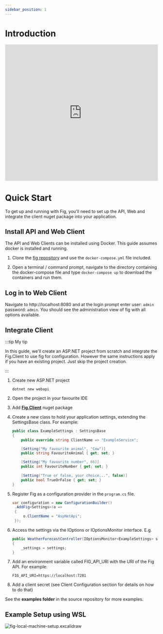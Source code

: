 ```yaml
---
sidebar_position: 1
---
```


# Introduction

<iframe width="100%" height="450" src="https://www.youtube.com/embed/H_gFueEYpYs" title="Introduction to Fig" frameborder="0" allow="accelerometer; autoplay; clipboard-write; encrypted-media; gyroscope; picture-in-picture; web-share" allowfullscreen></iframe>

# Quick Start

To get up and running with Fig, you'll need to set up the API, Web and integrate the client nuget package into your application.

## Install API and Web Client

The API and Web Clients can be installed using Docker. This guide assumes docker is installed and running.

1. Clone the [fig repository](https://github.com/mzbrau/fig) and use the `docker-compose.yml` file included.

2. Open a terminal / command prompt, navigate to the directory containing the docker-compose file and type `docker-compose up` to download the containers and run them.

## Log in to Web Client

Navigate to http://localhost:8080 and at the login prompt enter user: `admin` password: `admin`. You should see the administration view of fig with all options available.



## Integrate Client

:::tip My tip

In this guide, we'll create an ASP.NET project from scratch and integrate the Fig.Client to use fig for configuration. However the same instructions apply if you have an existing project. Just skip the project creation.

:::

1. Create new ASP.NET project

   ```
   dotnet new webapi
   ```

2. Open the project in your favourite IDE

3. Add **[Fig.Client](https://www.nuget.org/packages/Fig.Client)** nuget package

4. Create a new class to hold your application settings, extending the SettingsBase class. For example:

   ```csharp
   public class ExampleSettings : SettingsBase
   {
       public override string ClientName => "ExampleService";
   
       [Setting("My favourite animal", "Cow")]
       public string FavouriteAnimal { get; set; }
   
       [Setting("My favourite number", 66)]
       public int FavouriteNumber { get; set; }
       
       [Setting("True or false, your choice...", false)]
       public bool TrueOrFalse { get; set; }
   }
   ```

5. Register Fig as a configuration provider in the `program.cs` file.

   ```csharp
   var configuration = new ConfigurationBuilder()
    .AddFig<Settings>(o =>
    {
        o.ClientName = "AspNetApi";
    });
   ```

6. Access the settings via the IOptions or IOptionsMonitor interface. E.g.

   ```csharp
   public WeatherForecastController(IOptionsMonitor<ExampleSettings> settings)
   {
       _settings = settings;
   }
   ```

7. Add an environment variable called FIG_API_URI with the URI of the Fig API. For example:

   ```
   FIG_API_URI=https://localhost:7281
   ```

8. Add a client secret (see Client Configuration section for details on how to do that)

See the **examples folder** in the source repository for more examples.

## Example Setup using WSL

![fig-local-machine-setup.excalidraw](../static/img/fig-local-machine-setup.excalidraw.png)
